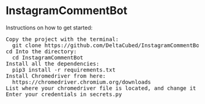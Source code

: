 # InstagramCommentBot
Instructions on how to get started:
<pre>
Copy the project with the terminal:
  git clone https://github.com/DeltaCubed/InstagramCommentBot.git
cd Into the directory:
  cd InstagramCommentBot
Install all the dependencies:
  pip3 install -r requirements.txt
Install Chromedriver from here: 
  https://chromedriver.chromium.org/downloads
List where your chromedriver file is located, and change it in the line: "self.driver = webdriver.Chrome({Enter the path Here!});
Enter your credentials in secrets.py  
<pre>
